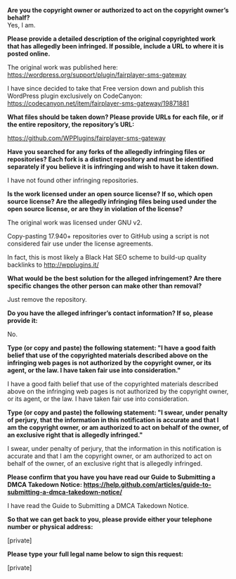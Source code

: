 **Are you the copyright owner or authorized to act on the copyright owner’s behalf?**  
Yes, I am.

**Please provide a detailed description of the original copyrighted work that has allegedly been infringed. If possible, include a URL to where it is posted online.**

The original work was published here: https://wordpress.org/support/plugin/fairplayer-sms-gateway

I have since decided to take that Free version down and publish this WordPress plugin exclusively on CodeCanyon:   https://codecanyon.net/item/fairplayer-sms-gateway/19871881

**What files should be taken down? Please provide URLs for each file, or if the entire repository, the repository’s URL:**

https://github.com/WPPlugins/fairplayer-sms-gateway

**Have you searched for any forks of the allegedly infringing files or repositories? Each fork is a distinct repository and must be identified separately if you believe it is infringing and wish to have it taken down.**

I have not found other infringing repositories.

**Is the work licensed under an open source license? If so, which open source license? Are the allegedly infringing files being used under the open source license, or are they in violation of the license?**

The original work was licensed under GNU v2.

Copy-pasting 17.940+ repositories over to GitHub using a script is not considered fair use under the license agreements.

In fact, this is most likely a Black Hat SEO scheme to build-up quality backlinks to http://wpplugins.it/

**What would be the best solution for the alleged infringement? Are there specific changes the other person can make other than removal?**

Just remove the repository.

**Do you have the alleged infringer’s contact information? If so, please provide it:**

No.

**Type (or copy and paste) the following statement: "I have a good faith belief that use of the copyrighted materials described above on the infringing web pages is not authorized by the copyright owner, or its agent, or the law. I have taken fair use into consideration."**

I have a good faith belief that use of the copyrighted materials described above on the infringing web pages is not authorized by the copyright owner, or its agent, or the law. I have taken fair use into consideration.

**Type (or copy and paste) the following statement: "I swear, under penalty of perjury, that the information in this notification is accurate and that I am the copyright owner, or am authorized to act on behalf of the owner, of an exclusive right that is allegedly infringed."**

I swear, under penalty of perjury, that the information in this notification is accurate and that I am the copyright owner, or am authorized to act on behalf of the owner, of an exclusive right that is allegedly infringed.

**Please confirm that you have you have read our Guide to Submitting a DMCA Takedown Notice: https://help.github.com/articles/guide-to-submitting-a-dmca-takedown-notice/**

I have read the Guide to Submitting a DMCA Takedown Notice.

**So that we can get back to you, please provide either your telephone number or physical address:**

[private]

**Please type your full legal name below to sign this request:**

[private]
